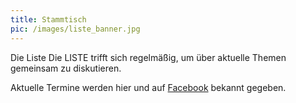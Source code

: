 ```yaml
---
title: Stammtisch
pic: /images/liste_banner.jpg
---
```


Die Liste Die LISTE trifft sich regelmäßig, um über aktuelle Themen gemeinsam zu diskutieren.

<!--Im öffentlicheren Rahmen finden zusätzlich Stammtische in der Campus-Cneipe **C2** statt. 
-->
Aktuelle Termine werden hier und auf [Facebook](https://www.facebook.com/dielistetum/) bekannt gegeben.
